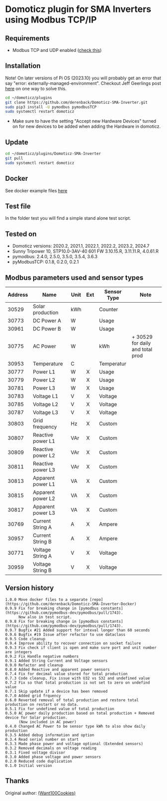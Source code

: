 # Domoticz plugin for SMA Inverters using Modbus TCP/IP


## Requirements
- Modbus TCP and UDP enabled ([check this](https://www.sma-sunny.com/en/how-to-test-the-connection-to-your-sma-inverter/))

## Installation
Note! On later versions of Pi OS (2023.10) you will probably get an error that say "error: externally-managed-environment". Checkout Jeff Geerlings post [here](https://www.jeffgeerling.com/blog/2023/how-solve-error-externally-managed-environment-when-installing-pip3) on one way to solve this.

```bash
cd ~/domoticz/plugins
git clone https://github.com/derenback/Domoticz-SMA-Inverter.git
sudo pip3 install -U pymodbus pymodbusTCP
sudo systemctl restart domoticz
```
- Make sure to have the setting "Accept new Hardware Devices" turned on for new devices to be added when adding the Hardware in domoticz.

## Update
```bash
cd ~/domoticz/plugins/Domoticz-SMA-Inverter
git pull
sudo systemctl restart domoticz
```

## Docker
See docker example files [here](https://github.com/derenback/Domoticz-SMA-Inverter-Docker)

## Test file
In the folder test you will find a simple stand alone test script.

## Tested on
- Domoticz versions: 2020.2, 2021.1, 2022.1, 2022.2, 2023.2, 2024.7
- Sunny Tripower 10, STP10.0-3AV-40 601 
      FW 3.10.15.R, 3.11.11.R, 4.0.61.R
- pymodbus: 2.4.0, 2.5.0, 3.5.0, 3.5.4, 3.6.3
- pyModbusTCP: 0.1.8, 0.2.0, 0.2.1

## Modbus parameters used and sensor types
    
| Address | Name              | Unit | Ext | Sensor Type | Note                             |
|---------|-------------------|------|-----|-------------|----------------------------------|
|  30529  | Solar production  | kWh  |     | Counter     |                                  | 
|  30773  | DC Power A        |  W   |     | Usage       |                                  |
|  30961  | DC Power B        |  W   |     | Usage       |                                  |
|  30775  | AC Power          |  W   |     | kWh         | + 30529 for daily and total prod |
|  30953  | Temperature       |  C   |     | Temperatur  |                                  |
|  30777  | Power L1          |  W   |  X  | Usage       |                                  |
|  30779  | Power L2          |  W   |  X  | Usage       |                                  |
|  30781  | Power L3          |  W   |  X  | Usage       |                                  |
|  30783  | Voltage L1        |  V   |  X  | Voltage     |                                  |
|  30785  | Voltage L2        |  V   |  X  | Voltage     |                                  |
|  30787  | Voltage L3        |  V   |  X  | Voltage     |                                  |
|  30803  | Grid frequency    |  Hz  |  X  | Custom      |                                  |
|  30807  | Reactive power L1 |  VAr |  X  | Custom      |                                  |
|  30809  | Reactive power L2 |  VAr |  X  | Custom      |                                  |
|  30811  | Reactive power L3 |  VAr |  X  | Custom      |                                  |
|  30813  | Apparent power L1 |  VA  |  X  | Custom      |                                  |
|  30815  | Apparent power L2 |  VA  |  X  | Custom      |                                  |
|  30817  | Apparent power L3 |  VA  |  X  | Custom      |                                  |
|  30769  | Current String A  |  A   |  X  | Ampere      |                                  |
|  30957  | Current String B  |  A   |  X  | Ampere      |                                  |
|  30771  | Voltage String A  |  V   |  X  | Voltage     |                                  |
|  30959  | Voltage String B  |  V   |  X  | Voltage     |                                  |

## Version history
    1.0.0 Move docker files to a separate [repo](https://github.com/derenback/Domoticz-SMA-Inverter-Docker)
    0.9.9 Fix for breaking change in [pymodbus constants](https://github.com/pymodbus-dev/pymodbus/pull/1743).
          Now also in test script.
    0.9.8 Fix for breaking change in [pymodbus constants](https://github.com/pymodbus-dev/pymodbus/pull/1743).
    0.9.7 Bugfix #21 Added support for inteval longer than 60 seconds
    0.9.6 Bugfix #19 Issue after refactor to use dataclass
    0.9.5 Code cleanup
    0.9.4 Improve ability to recover connection on socket failure
    0.9.3 Fix check if client is open and make sure port and unit number are integers
    0.9.2 Fix Handle negative numbers
    0.9.1 Added String Current and Voltage sensors
    0.9.0 Refactor and cleanup
    0.8.0 Added Reactive and apparent power sensors
    0.7.4 Fix for decimal value stored for total production
    0.7.3 Code cleanup, Fix issue with U32 vs S32 and undefined value
    0.7.2 Fix so that total production is not set to zero on undefind value
    0.7.1 Skip update if a device has been removed
    0.7.0 Added grid frquency
    0.6.0 Reverted removal of total production and restore total production on restart or no data.
    0.5.1 Fix for undefined value of total production
    0.5.0 AC power daily production based on total production + Removed device for Solar production. 
          (Now included in AC power)
    0.4.0 Changed AC Power to be sensor type kWh to also show daily production
    0.3.5 Added debug information and option
    0.3.4 Read serial number on start
    0.3.3 Made phase power and voltage optional (Extended sensors)
    0.3.2 Removed decimals on voltage reading
    0.3.1 Fixed voltage divisor
    0.3.0 Added phase voltage and power sensors
    0.2.0 Reduced code duplication
    0.1.0 Initial version

## Thanks

Original author: [(Want100Cookies)](https://github.com/Want100Cookies/Domoticz-SMA-Inverter)

